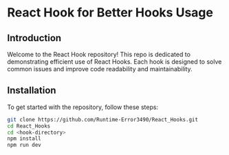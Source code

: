 # React Hook for Better Hooks Usage

## Introduction

Welcome to the React Hook repository! This repo is dedicated to demonstrating efficient use of React Hooks. Each hook is designed to solve common issues and improve code readability and maintainability.

## Installation

To get started with the repository, follow these steps:

```bash
git clone https://github.com/Runtime-Error3490/React_Hooks.git
cd React_Hooks
cd <hook-directory>
npm install
npm run dev
